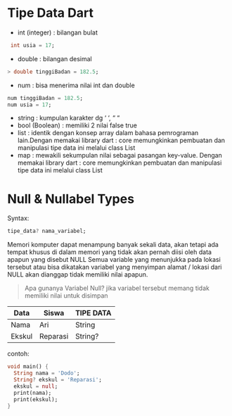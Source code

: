 # Tipe Data Dart
-	int (integer)	: bilangan bulat
  ```dart
   int usia = 17;
```
-	double 		: bilangan desimal
  ```dart
  > double tinggiBadan = 182.5;
```
-	num       : bisa menerima nilai int dan double
  ```dart
  num tinggiBadan = 182.5;
num usia = 17;
````

-	string		: kumpulan karakter dg ‘ ‘, “ “
-	bool (Boolean)	: memiliki 2 nilai false true
-	list : identik dengan konsep array dalam bahasa pemrograman lain.Dengan memakai library dart : core memungkinkan pembuatan dan manipulasi tipe data ini melalui class List 
-	map : mewakili sekumpulan nilai sebagai pasangan key-value. Dengan memakai library dart : core memungkinkan pembuatan dan manipulasi tipe data ini melalui class List 

  
# Null & Nullabel Types
Syntax:
```dart
tipe_data? nama_variabel;
```
Memori komputer dapat menampung banyak sekali data, akan tetapi ada tempat khusus di dalam memori yang tidak akan pernah diisi oleh data apapun yang disebut NULL 
Semua variable yang menunjukka pada lokasi tersebut atau bisa dikatakan variabel yang menyimpan alamat / lokasi dari NULL akan dianggap tidak memiliki nilai apapun.

>Apa gunanya Variabel Null?
>jika variabel tersebut memang tidak memiliki nilai untuk disimpan

|Data | Siswa	| TIPE DATA |
|-----|-------|-----------|
|Nama	| Ari |	String |
|Ekskul | 	Reparasi | String? | 	

contoh:
```dart
void main() {
  String nama = 'Dodo';
  String? ekskul = 'Reparasi';
  ekskul = null;
  print(nama);
  print(ekskul);
}
```

